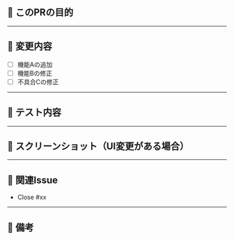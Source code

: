 ## 📝 このPRの目的

<!-- 変更の目的や背景を簡潔に記述 -->

---

## 🔧 変更内容

- [ ] 機能Aの追加
- [ ] 機能Bの修正
- [ ] 不具合Cの修正

---

## 🧪 テスト内容

<!-- テストした項目、方法、結果などを簡潔に記述 -->

---

## 📸 スクリーンショット（UI変更がある場合）

<!-- 必要に応じて貼ってください -->

---

## 📌 関連Issue

<!-- 関連するIssue番号があれば記述 -->
- Close #xx

---

## 📎 備考

<!-- レビュワーへの補足や確認してほしいポイントなど -->
